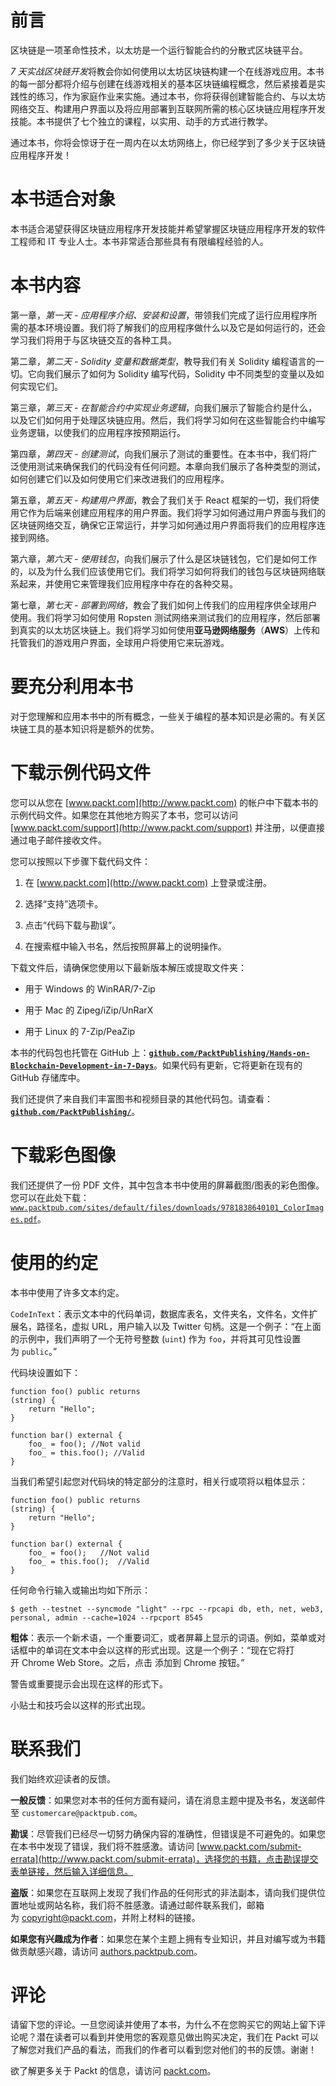 # 前言

区块链是一项革命性技术，以太坊是一个运行智能合约的分散式区块链平台。

*7 天实战区块链开发*将教会你如何使用以太坊区块链构建一个在线游戏应用。本书的每一部分都将介绍与创建在线游戏相关的基本区块链编程概念，然后紧接着是实践性的练习，作为家庭作业来实施。通过本书，你将获得创建智能合约、与以太坊网络交互、构建用户界面以及将应用部署到互联网所需的核心区块链应用程序开发技能。本书提供了七个独立的课程，以实用、动手的方式进行教学。

通过本书，你将会惊讶于在一周内在以太坊网络上，你已经学到了多少关于区块链应用程序开发！

# 本书适合对象

本书适合渴望获得区块链应用程序开发技能并希望掌握区块链应用程序开发的软件工程师和 IT 专业人士。本书非常适合那些具有有限编程经验的人。

# 本书内容

第一章，*第一天 - 应用程序介绍、安装和设置*，带领我们完成了运行应用程序所需的基本环境设置。我们将了解我们的应用程序做什么以及它是如何运行的，还会学习我们将用于与区块链交互的各种工具。

第二章，*第二天 - Solidity 变量和数据类型*，教导我们有关 Solidity 编程语言的一切。它向我们展示了如何为 Solidity 编写代码，Solidity 中不同类型的变量以及如何实现它们。

第三章，*第三天 - 在智能合约中实现业务逻辑*，向我们展示了智能合约是什么，以及它们如何用于处理区块链应用。然后，我们将学习如何在这些智能合约中编写业务逻辑，以使我们的应用程序按预期运行。

第四章，*第四天 - 创建测试*，向我们展示了测试的重要性。在本书中，我们将广泛使用测试来确保我们的代码没有任何问题。本章向我们展示了各种类型的测试，如何创建它们以及如何使用它们来改进我们的应用程序。

第五章，*第五天 - 构建用户界面*，教会了我们关于 React 框架的一切，我们将使用它作为后端来创建应用程序的用户界面。我们将学习如何通过用户界面与我们的区块链网络交互，确保它正常运行，并学习如何通过用户界面将我们的应用程序连接到网络。

第六章，*第六天 - 使用钱包*，向我们展示了什么是区块链钱包，它们是如何工作的，以及为什么我们应该使用它们。我们将学习如何将我们的钱包与区块链网络联系起来，并使用它来管理我们应用程序中存在的各种交易。

第七章，*第七天 - 部署到网络*，教会了我们如何上传我们的应用程序供全球用户使用。我们将学习如何使用 Ropsten 测试网络来测试我们的应用程序，然后部署到真实的以太坊区块链上。我们将学习如何使用**亚马逊网络服务**（**AWS**）上传和托管我们的游戏用户界面，全球用户将使用它来玩游戏。

# 要充分利用本书

对于您理解和应用本书中的所有概念，一些关于编程的基本知识是必需的。有关区块链工具的基本知识将是额外的优势。

# 下载示例代码文件

您可以从您在 [www.packt.com](http://www.packt.com) 的帐户中下载本书的示例代码文件。如果您在其他地方购买了本书，您可以访问 [www.packt.com/support](http://www.packt.com/support) 并注册，以便直接通过电子邮件接收文件。

您可以按照以下步骤下载代码文件：

1.  在 [www.packt.com](http://www.packt.com) 上登录或注册。

1.  选择“支持”选项卡。

1.  点击“代码下载与勘误”。

1.  在搜索框中输入书名，然后按照屏幕上的说明操作。

下载文件后，请确保您使用以下最新版本解压或提取文件夹：

+   用于 Windows 的 WinRAR/7-Zip

+   用于 Mac 的 Zipeg/iZip/UnRarX

+   用于 Linux 的 7-Zip/PeaZip

本书的代码包也托管在 GitHub 上：**[`github.com/PacktPublishing/Hands-on-Blockchain-Development-in-7-Days`](https://github.com/PacktPublishing/Hands-on-Blockchain-Development-in-7-Days)**。如果代码有更新，它将更新在现有的 GitHub 存储库中。

我们还提供了来自我们丰富图书和视频目录的其他代码包。请查看：**[`github.com/PacktPublishing/`](https://github.com/PacktPublishing/)**。

# 下载彩色图像

我们还提供了一份 PDF 文件，其中包含本书中使用的屏幕截图/图表的彩色图像。您可以在此处下载：[`www.packtpub.com/sites/default/files/downloads/9781838640101_ColorImages.pdf`](http://www.packtpub.com/sites/default/files/downloads/9781838640101_ColorImages.pdf)。

# 使用的约定

本书中使用了许多文本约定。

`CodeInText`：表示文本中的代码单词，数据库表名，文件夹名，文件名，文件扩展名，路径名，虚拟 URL，用户输入以及 Twitter 句柄。这是一个例子：“在上面的示例中，我们声明了一个无符号整数 (`uint`) 作为 `foo`，并将其可见性设置为 `public`。”

代码块设置如下：

```
function foo() public returns
(string) {
    return "Hello";
}

function bar() external {
    foo_ = foo(); //Not valid
    foo_ = this.foo(); //Valid
}
```

当我们希望引起您对代码块的特定部分的注意时，相关行或项将以粗体显示：

```
function foo() public returns
(string) {
    return "Hello";
}

function bar() external {
    foo_ = foo();   //Not valid
    foo_ = this.foo();  //Valid
}
```

任何命令行输入或输出均如下所示：

```
$ geth --testnet --syncmode "light" --rpc --rpcapi db, eth, net, web3, personal, admin --cache=1024 --rpcport 8545
```

**粗体**：表示一个新术语，一个重要词汇，或者屏幕上显示的词语。例如，菜单或对话框中的单词在文本中会以这样的形式出现。这是一个例子：“现在它将打开 Chrome Web Store。之后，点击 添加到 Chrome 按钮。”

警告或重要提示会出现在这样的形式下。

小贴士和技巧会以这样的形式出现。

# 联系我们

我们始终欢迎读者的反馈。

**一般反馈**：如果您对本书的任何方面有疑问，请在消息主题中提及书名，发送邮件至 `customercare@packtpub.com`。

**勘误**：尽管我们已经尽一切努力确保内容的准确性，但错误是不可避免的。如果您在本书中发现了错误，我们将不胜感激。请访问 [www.packt.com/submit-errata](http://www.packt.com/submit-errata)，选择您的书籍，点击勘误提交表单链接，然后输入详细信息。

**盗版**：如果您在互联网上发现了我们作品的任何形式的非法副本，请向我们提供位置地址或网站名称，我们将不胜感激。请通过邮件联系我们，邮箱为 copyright@packt.com，并附上材料的链接。

**如果您有兴趣成为作者**：如果您在某个主题上拥有专业知识，并且对编写或为书籍做贡献感兴趣，请访问 [authors.packtpub.com](http://authors.packtpub.com/)。

# 评论

请留下您的评论。一旦您阅读并使用了本书，为什么不在您购买它的网站上留下评论呢？潜在读者可以看到并使用您的客观意见做出购买决定，我们在 Packt 可以了解您对我们产品的看法，而我们的作者可以看到您对他们的书的反馈。谢谢！

欲了解更多关于 Packt 的信息，请访问 [packt.com](http://www.packt.com/)。
